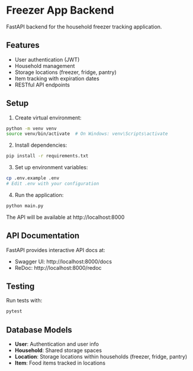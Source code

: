 # Freezer App Backend

FastAPI backend for the household freezer tracking application.

## Features

- User authentication (JWT)
- Household management
- Storage locations (freezer, fridge, pantry)
- Item tracking with expiration dates
- RESTful API endpoints

## Setup

1. Create virtual environment:
```bash
python -m venv venv
source venv/bin/activate  # On Windows: venv\Scripts\activate
```

2. Install dependencies:
```bash
pip install -r requirements.txt
```

3. Set up environment variables:
```bash
cp .env.example .env
# Edit .env with your configuration
```

4. Run the application:
```bash
python main.py
```

The API will be available at http://localhost:8000

## API Documentation

FastAPI provides interactive API docs at:
- Swagger UI: http://localhost:8000/docs
- ReDoc: http://localhost:8000/redoc

## Testing

Run tests with:
```bash
pytest
```

## Database Models

- **User**: Authentication and user info
- **Household**: Shared storage spaces
- **Location**: Storage locations within households (freezer, fridge, pantry)
- **Item**: Food items tracked in locations